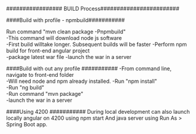 ################# BUILD Process########################

####Build with profile - npmbuild###########

Run command "mvn clean package -Pnpmbuild"  
  -This command will download node js software  
  -First build willtake longer. Subsequent builds will be faster
  -Perform npm build for front-end angular project   
  -package latest war file 
  -launch the war in a server     


####Build with out any profile ###########
 -From command line, navigate to front-end folder  
 -Will need node and npm already installed.
 -Run "npm install"  
 -Run "ng build"    
 -Run command "mvn package"  
 -launch the war in a server    

 
####Using 4200 ###########
During local development can also launch locally angular on 4200 
using
npm start
And java server using Run As > Spring Boot app.